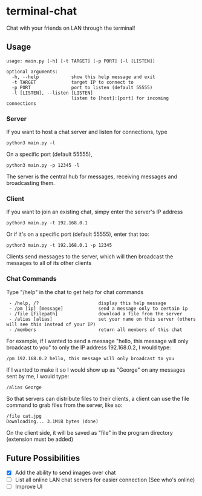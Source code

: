 # terminal-chat
Chat with your friends on LAN through the terminal!

## Usage
```
usage: main.py [-h] [-t TARGET] [-p PORT] [-l [LISTEN]]

optional arguments:
  -h, --help            show this help message and exit
  -t TARGET             target IP to connect to
  -p PORT               port to listen (default 55555)
  -l [LISTEN], --listen [LISTEN]
                        listen to [host]:[port] for incoming connections
```
### Server
If you want to host a chat server and listen for connections, type
```
python3 main.py -l
```
On a specific port (default 55555),
```
python3 main.py -p 12345 -l
```
The server is the central hub for messages, receiving messages and broadcasting them.
### Client
If you want to join an existing chat, simpy enter the server's IP address
```
python3 main.py -t 192.168.0.1
```
Or if it's on a specific port (default 55555), enter that too:
```
python3 main.py -t 192.168.0.1 -p 12345
```
Clients send messages to the server, which will then broadcast the messages to all of its other clients
### Chat Commands
Type "/help" in the chat to get help for chat commands
```
 - /help, /?                      display this help message
 - /pm [ip] [message]             send a message only to certain ip
 - /file [filepath]               download a file from the server
 - /alias [alias]                 set your name on this server (others will see this instead of your IP)
 - /members                       return all members of this chat
```
For example, if I wanted to send a message "hello, this message will only broadcast to you" to only the IP address 192.168.0.2, I would type:
```
/pm 192.168.0.2 hello, this message will only broadcast to you
```
If I wanted to make it so I would show up as "George" on any messages sent by me, I would type:
```
/alias George
```
So that servers can distribute files to their clients, a client can use the file command to grab files from the server, like so:
```
/file cat.jpg
Downloading... 3.1MiB bytes (done)
```
On the client side, it will be saved as "file" in the program directory (extension must be added)

## Future Possibilities
- [x] Add the ability to send images over chat
- [ ] List all online LAN chat servers for easier connection (See who's online)
- [ ] Improve UI

